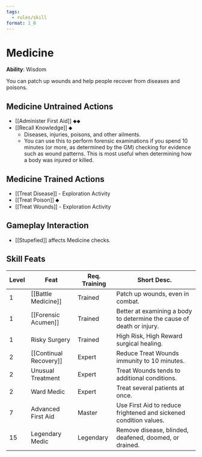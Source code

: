 ```yaml
---
tags:
  - rules/skill
format: 1_0
---
```

# Medicine

**Ability**: Wisdom

You can patch up wounds and help people recover from diseases and poisons. 

## Medicine Untrained Actions

- [[Administer First Aid]] ⬥⬥
- [[Recall Knowledge]] ⬥
	- Diseases, injuries, poisons, and other ailments.
	- You can use this to perform forensic examinations if you spend 10 minutes (or more, as determined by the GM) checking for evidence such as wound patterns. This is most useful when determining how a body was injured or killed.

## Medicine Trained Actions

- [[Treat Disease]]  - Exploration Activity
- [[Treat Poison]] ⬥
- [[Treat Wounds]]  - Exploration Activity

## Gameplay Interaction

- [[Stupefied]] affects Medicine checks.

## Skill Feats

| Level | Feat                   | Req. Training | Short Desc.                                                           |
| ----- | ---------------------- | ------------- | ----------- |
| 1     | [[Battle Medicine]]    | Trained       | Patch up wounds, even in combat.                                      |
| 1     | [[Forensic Acumen]]    | Trained       | Better at examining a body to determine the cause of death or injury. |
| 1     | Risky Surgery          | Trained       | High Risk, High Reward surgical healing.                              |
| 2     | [[Continual Recovery]] | Expert        | Reduce Treat Wounds immunity to 10 minutes.                           |
| 2     | Unusual Treatment      | Expert        | Treat Wounds tends to additional conditions.                          |
| 2     | Ward Medic             | Expert        | Treat several patients at once.                                       |
| 7     | Advanced First Aid     | Master        | Use First Aid to reduce frightened and sickened condition values.     |
| 15    | Legendary Medic        | Legendary     | Remove disease, blinded, deafened, doomed, or drained.                |
